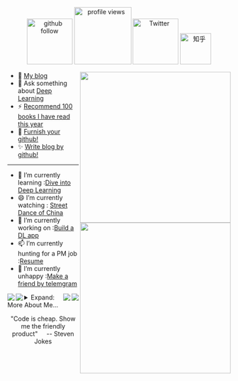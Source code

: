 <!--
**StevenJokes/StevenJokes** is a ✨ _special_ ✨ repository because its `README.md` (this file) appears on your GitHub profile.
### Hi there 👋
Here are some ideas to get you started:

- 🔭 I’m currently working on ...
- 🌱 I’m currently learning ...
- 👯 I’m looking to collaborate on ...
- 🤔 I’m looking for help with ...
- 💬 Ask me about ...
- 📫 How to reach me: ...
- 😄 Pronouns: ...
- ⚡ Fun fact: ...
read:https://github.com/anuraghazra/github-readme-stats to furnish your github!
- 🔭 I’m currently hunting for a product manager, data scientist job :[resume](https://blog.dltech.xyz/post/jian-li/)
<img align="right" src="https://github-readme-stats.vercel.app/api/top-langs/?username=StevenJokes&theme=tokyonight&layout=compact&line_height=27"/>
- 😄 I’m currently watching : [Street Dance of China](https://www.youtube.com/playlist?list=PLl0fCInDL_WHHIaXGAe2U7ryKD_SAkiXU)
- 
summary:https://github.com/Jhingun1/Jhingun1
-->

<p align="center"> 
  <img src="https://img.shields.io/github/followers/StevenJokes?label=Followers" width="103px" alt="github follow" />
  <img src="https://komarev.com/ghpvc/?username=StevenJokes" width="129px" alt="profile views" /> 
  <a href="https://twitter.com/Steven72815911"><img src="https://img.shields.io/twitter/follow/Steven72815911?label=Twitter&style=social" width="103px" alt="Twitter"></a>
  <a href="https://www.zhihu.com/people/StevenJokes"><img src="https://img.shields.io/badge/知乎--_.svg?style=social&logo=zhihu" width="70px" alt="知乎"></a>
 <p align="center"> 

<a href=https://blog.dltech.xyz/>
  <img align="right" src="https://github-readme-stats.vercel.app/api/top-langs/?username=StevenJokes&theme=tokyonight&layout=compact&line_height=27" width="340"/>
</a>

- 🌈 [My blog](https://blog.dltech.xyz/)
- 💬 Ask something about [Deep Learning](http://preview.d2l.ai/d2l-en/master)
- ⚡ [Recommend 100 books I have read this year](https://weread.qq.com/misc/booklist/358906697_7e9fYZVah)
- 🤔 [Furnish your github!](https://github.com/anuraghazra/github-readme-stats)
- ✨ [Write blog by github!](https://github.com/getgridea/gridea)

---

<a href=https://blog.dltech.xyz/>
  <img align="right" src="https://github-readme-stats.vercel.app/api?username=StevenJokes&show_icons=true&theme=tokyonight&include_all_commits=true" width="340" />
</a>

- 🌱 I’m currently learning :[Dive into Deep Learning](https://d2l.ai)
- 😄 I’m currently watching : [Street Dance of China](https://www.youtube.com/watch?v=TDRpPtKkVn8)
- 🔭 I’m currently working on :[Build a DL app](https://www.youtube.com/watch?v=O_2KBhkIvnc)
- 📫 I’m currently hunting for a PM job :[Resume](https://blog.dltech.xyz/post/jian-li/)
- 👋 I’m currently unhappy :[Make a friend by telemgram](https://t.me/StevenJokes)


<a href=https://github.com/StevenJokes/paddlelite-andriod-demo>
  <img align="left" src="https://github-readme-stats.vercel.app/api/pin?username=StevenJokes&repo=paddlelite-andriod-demo&theme=tokyonight&line_height=13"/>
</a>
<a href=https://github.com/StevenJokes/djl-android-demo>
  <img align="right" src="https://github-readme-stats.vercel.app/api/pin?username=StevenJokes&repo=djl-android-demo&theme=tokyonight&line_height=13"/>
</a>
<a href=https://github.com/StevenJokes/pytorch-andriod-demo>
  <img align="left" src="https://github-readme-stats.vercel.app/api/pin?username=StevenJokes&repo=pytorch-andriod-demo&theme=tokyonight&line_height=13"/>
</a>
<a href=https://github.com/StevenJokes/Pytorch-Kotlin-Demo>
  <img align="right" src="https://github-readme-stats.vercel.app/api/pin?username=StevenJokes&repo=Pytorch-Kotlin-Demo&theme=tokyonight&line_height=13"/>
</a>


<details>
<summary>Expand: More About Me...</summary>
 
 </details>
 
 <p align="center"> "Code is cheap. Show me the friendly product" &nbsp;&nbsp;&nbsp; -- Steven Jokes  </p>
